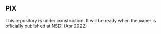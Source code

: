 ## PIX
This repository is under construction.
It will be ready when the paper is officially published at NSDI (Apr 2022) 
